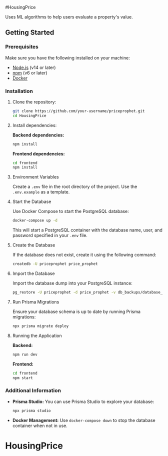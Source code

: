 #HousingPrice

Uses ML algorithms to help users evaluate a property's value.

## Getting Started

### Prerequisites

Make sure you have the following installed on your machine:

- [Node.js](https://nodejs.org/en/download/) (v14 or later)
- [npm](https://www.npmjs.com/get-npm) (v6 or later)
- [Docker](https://www.docker.com/get-started)

### Installation

1. Clone the repository:

   ```bash
   git clone https://github.com/your-username/priceprophet.git
   cd HousingPrice
   ```

2. Install dependencies:

   **Backend dependencies:**

   ```bash
   npm install
   ```

   **Frontend dependencies:**

   ```bash
   cd frontend
   npm install
   ```

3. Environment Variables

   Create a `.env` file in the root directory of the project. Use the `.env.example` as a template.

4. Start the Database

   Use Docker Compose to start the PostgreSQL database:

   ```bash
   docker-compose up -d
   ```

   This will start a PostgreSQL container with the database name, user, and password specified in your `.env` file.

5. Create the Database

   If the database does not exist, create it using the following command:

   ```bash
   createdb -U priceprophet price_prophet
   ```

6. Import the Database

   Import the database dump into your PostgreSQL instance:

   ```bash
   pg_restore -U priceprophet -d price_prophet -v db_backups/database_export.dump
   ```

7. Run Prisma Migrations

   Ensure your database schema is up to date by running Prisma migrations:

   ```bash
   npx prisma migrate deploy
   ```

8. Running the Application

   **Backend:**

   ```bash
   npm run dev
   ```

   **Frontend:**

   ```bash
   cd frontend
   npm start
   ```

### Additional Information

- **Prisma Studio:** You can use Prisma Studio to explore your database:

  ```bash
  npx prisma studio
  ```

- **Docker Management:** Use `docker-compose down` to stop the database container when not in use.
# HousingPrice
